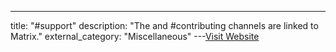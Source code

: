 ---
title: "#support"
description: "The  and #contributing channels are linked to Matrix."
external_category: "Miscellaneous"
---[Visit Website](https://discord.com/channels/707844280412012608/707844280412012612)


